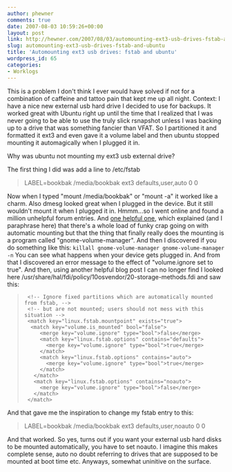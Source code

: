 ```yaml
---
author: phewner
comments: true
date: 2007-08-03 10:59:26+00:00
layout: post
link: http://hewner.com/2007/08/03/automounting-ext3-usb-drives-fstab-and-ubuntu/
slug: automounting-ext3-usb-drives-fstab-and-ubuntu
title: 'Automounting ext3 usb drives: fstab and ubuntu'
wordpress_id: 65
categories:
- Worklogs
---
```


This is a problem I don't think I ever would have solved if not for a combination of caffeine and tattoo pain that kept me up all night.  Context: I have a nice new external usb hard drive I decided to use for backups.  It worked great with Ubuntu right up until the time that I realized that I was never going to be able to use the truly slick rsnapshot unless  I was backing up to a drive that was something fancier than VFAT.  So I partitioned it and formatted it ext3 and even gave it a volume label and then ubuntu stopped mounting it automagically when I plugged it in.

Why was ubuntu not mounting my ext3 usb external drive?

The first thing I did was add a line to /etc/fstab




<blockquote>LABEL=bookbak /media/bookbak ext3 defaults,user,auto 0 0</blockquote>





Now when I typed "mount /media/bookbak" or "mount -a" it worked like a charm.  Also dmesg looked great when I plugged in the device.  But it still wouldn't mount it when I plugged it in.  Hmmm...so I went online and found a million unhelpful forum entries.  And [one helpful one](http://linux.wordpress.com/2006/10/07/suse-automatically-mount-usb-hard-drives/), which explained (and I paraphrase here) that there's a whole load of funky crap going on with automatic mounting but that the thing that finally really does the mounting is a program called "gnome-volume-manager".  And then I discovered if you do something like this:
`
killall gnome-volume-manager
gnome-volume-manager -n
`
You can see what happens when your device gets plugged in.  And from that I discovered an error message to the effect of "volume.ignore set to true".  And then, using another helpful blog post I can no longer find I looked here /usr/share/hal/fdi/policy/10osvendor/20-storage-methods.fdi and saw this:



<blockquote>

     <!-- Ignore fixed partitions which are automatically mounted from fstab, -->
     <!-- but are not mounted; users should not mess with this situation -->
     <match key="linux.fstab.mountpoint" exists="true">
      <match key="volume.is_mounted" bool="false">
         <merge key="volume.ignore" type="bool">false</merge>
         <match key="linux.fstab.options" contains="defaults"> 
           <merge key="volume.ignore" type="bool">true</merge>
         </match>
         <match key="linux.fstab.options" contains="auto">
           <merge key="volume.ignore" type="bool">true</merge>
         </match>
       </match>
       <match key="linux.fstab.options" contains="noauto"> 
         <merge key="volume.ignore" type="bool">false</merge>
       </match>
     </match>
</blockquote>



And that gave me the inspiration to change my fstab entry to this:



<blockquote>LABEL=bookbak /media/bookbak ext3 defaults,user,noauto 0 0</blockquote>



And that worked.  So yes, turns out if you want your external usb hard disks to be mounted automatically, you have to set noauto.  I imagine this makes complete sense, auto no doubt referring to drives that are supposed to be mounted at boot time etc.  Anyways, somewhat uninitive on the surface.
